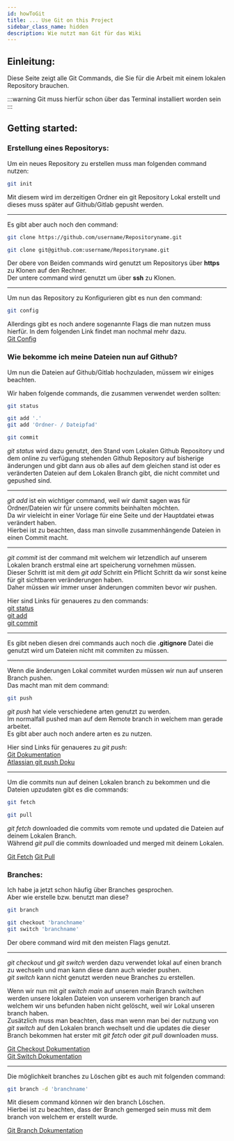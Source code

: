 ```yaml
---
id: howToGit
title: ... Use Git on this Project
sidebar_class_name: hidden
description: Wie nutzt man Git für das Wiki
---
```


## Einleitung:

Diese Seite zeigt alle Git Commands, die Sie für die Arbeit mit einem lokalen Repository brauchen.

:::warning
Git muss hierfür schon über das Terminal installiert worden sein
:::

## Getting started:

### Erstellung eines Repositorys:

Um ein neues Repository zu erstellen muss man folgenden command nutzen:

```bash
git init
```

Mit diesem wird im derzeitigen Ordner ein git Repository Lokal erstellt und dieses muss später auf Github/Gitlab gepusht werden. 

---

Es gibt aber auch noch den command:

```bash
git clone https://github.com/username/Repositoryname.git

git clone git@github.com:username/Repositoryname.git
```

Der obere von Beiden commands wird genutzt um Repositorys über **https** zu Klonen auf den Rechner.  
Der untere command wird genutzt um über **ssh** zu Klonen.  

---

Um nun das Repository zu Konfigurieren gibt es nun den command:

```bash
git config 
```

Allerdings gibt es noch andere sogenannte Flags die man nutzen muss hierfür.
In dem folgenden Link findet man nochmal mehr dazu.  
[Git Config](https://www.atlassian.com/git/tutorials/setting-up-a-repository/git-config)

### Wie bekomme ich meine Dateien nun auf Github?

Um nun die Dateien auf Github/Gitlab hochzuladen, müssem wir einiges beachten.

Wir haben folgende commands, die zusammen verwendet werden sollten:

```bash
git status

git add '.' 
git add 'Ordner- / Dateipfad'

git commit 
```

*git status* wird dazu genutzt, den Stand vom Lokalen Github Repository und dem online zu verfügung stehenden Github Repository auf bisherige änderungen und gibt dann aus ob alles auf dem gleichen stand ist oder es veränderten Dateien auf dem Lokalen Branch gibt, die nicht commitet und gepushed sind.

---

*git add* ist ein wichtiger command, weil wir damit sagen was für Ordner/Dateien wir für unsere commits beinhalten möchten.  
Da wir vieleicht in einer Vorlage für eine Seite und der Hauptdatei etwas verändert haben.  
Hierbei ist zu beachten, dass man sinvolle zusammenhängende Dateien in einen Commit macht.

---

*git commit* ist der command mit welchem wir letzendlich auf unserem Lokalen branch erstmal eine art speicherung vornehmen müssen.  
Dieser Schritt ist mit dem *git add* Schritt ein Pflicht Schritt da wir sonst keine für git sichtbaren veränderungen haben.  
Daher müssen wir immer unser änderungen commiten bevor wir pushen.

Hier sind Links für genaueres zu den commands:  
[git status](https://www.atlassian.com/git/tutorials/inspecting-a-repository)  
[git add](https://www.atlassian.com/git/tutorials/saving-changes)  
[git commit](https://www.atlassian.com/git/tutorials/saving-changes/git-commit)  

---

Es gibt neben diesen drei commands auch noch die **.gitignore** Datei die genutzt wird um Dateien nicht mit commiten zu müssen.

---

Wenn die änderungen Lokal commitet wurden müssen wir nun auf unseren Branch pushen.  
Das macht man mit dem command:

```bash
git push 
```
*git push* hat viele verschiedene arten genutzt zu werden.  
Im normalfall pushed man auf dem Remote branch in welchem man gerade arbeitet.  
Es gibt aber auch noch andere arten es zu nutzen.

Hier sind Links für genaueres zu *git push*:  
[Git Dokumentation](https://git-scm.com/docs/git-push)  
[Atlassian git push Doku](https://www.atlassian.com/git/tutorials/syncing/git-push)  

---

Um die commits nun auf deinen Lokalen branch zu bekommen und die Dateien upzudaten gibt es die commands:

```bash
git fetch 

git pull
```

*git fetch* downloaded die commits vom remote und updated die Dateien auf deinem Lokalen Branch.  
Während *git pull* die commits downloaded und merged mit deinem Lokalen.

[Git Fetch](https://www.atlassian.com/git/tutorials/syncing/git-fetch)
[Git Pull](https://www.atlassian.com/git/tutorials/syncing/git-pull)

### Branches:

Ich habe ja jetzt schon häufig über Branches gesprochen.  
Aber wie erstelle bzw. benutzt man diese?

```bash
git branch

git checkout 'branchname'
git switch 'branchname'
```

Der obere command wird mit den meisten Flags genutzt.

---

*git checkout* und *git switch* werden dazu verwendet lokal auf einen branch zu wechseln und man kann diese dann auch wieder pushen.  
*git switch* kann nicht genutzt werden neue Branches zu erstellen.

Wenn wir nun mit *git switch main* auf unseren main Branch switchen werden unsere lokalen Dateien von unserem vorherigen branch auf welchem wir uns befunden haben nicht gelöscht, weil wir Lokal unseren branch haben.  
Zusätzlich muss man beachten, dass man wenn man bei der nutzung von *git switch* auf den Lokalen branch wechselt und die updates die dieser Branch bekommen hat erster mit *git fetch* oder *git pull* downloaden muss.

[Git Checkout Dokumentation](https://git-scm.com/docs/git-checkout)  
[Git Switch Dokumentation](https://git-scm.com/docs/git-switch)  

---

Die möglichkeit branches zu Löschen gibt es auch mit folgenden command:
```bash
git branch -d 'branchname'
```

Mit diesem command können wir den branch Löschen.  
Hierbei ist zu beachten, dass der Branch gemerged sein muss mit dem branch von welchem er erstellt wurde.

[Git Branch Dokumentation](https://git-scm.com/docs/git-branch)


